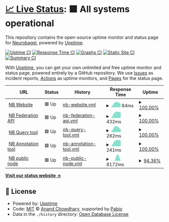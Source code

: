 # [📈 Live Status](https://status.neurobagel.org): <!--live status--> **🟩 All systems operational**

This repository contains the open-source uptime monitor and status page for [Neurobagel](https://neurobagel.org/), powered by [Upptime](https://github.com/upptime/upptime).

[![Uptime CI](https://github.com/neurobagel/upptime/workflows/Uptime%20CI/badge.svg)](https://github.com/neurobagel/upptime/actions?query=workflow%3A%22Uptime+CI%22)
[![Response Time CI](https://github.com/neurobagel/upptime/workflows/Response%20Time%20CI/badge.svg)](https://github.com/neurobagel/upptime/actions?query=workflow%3A%22Response+Time+CI%22)
[![Graphs CI](https://github.com/neurobagel/upptime/workflows/Graphs%20CI/badge.svg)](https://github.com/neurobagel/upptime/actions?query=workflow%3A%22Graphs+CI%22)
[![Static Site CI](https://github.com/neurobagel/upptime/workflows/Static%20Site%20CI/badge.svg)](https://github.com/neurobagel/upptime/actions?query=workflow%3A%22Static+Site+CI%22)
[![Summary CI](https://github.com/neurobagel/upptime/workflows/Summary%20CI/badge.svg)](https://github.com/neurobagel/upptime/actions?query=workflow%3A%22Summary+CI%22)

With [Upptime](https://upptime.js.org), you can get your own unlimited and free uptime monitor and status page, powered entirely by a GitHub repository. We use [Issues](https://github.com/neurobagel/upptime/issues) as incident reports, [Actions](https://github.com/neurobagel/upptime/actions) as uptime monitors, and [Pages](https://status.neurobagel.org) for the status page.

<!--start: status pages-->
<!-- This summary is generated by Upptime (https://github.com/upptime/upptime) -->
<!-- Do not edit this manually, your changes will be overwritten -->
<!-- prettier-ignore -->
| URL | Status | History | Response Time | Uptime |
| --- | ------ | ------- | ------------- | ------ |
| <img alt="" src="https://icons.duckduckgo.com/ip3/neurobagel.org.ico" height="13"> [NB Website](https://neurobagel.org/) | 🟩 Up | [nb-website.yml](https://github.com/neurobagel/upptime/commits/HEAD/history/nb-website.yml) | <details><summary><img alt="Response time graph" src="./graphs/nb-website/response-time-week.png" height="20"> 84ms</summary><br><a href="https://status.neurobagel.org/history/nb-website"><img alt="Response time 84" src="https://img.shields.io/endpoint?url=https%3A%2F%2Fraw.githubusercontent.com%2Fneurobagel%2Fupptime%2FHEAD%2Fapi%2Fnb-website%2Fresponse-time.json"></a><br><a href="https://status.neurobagel.org/history/nb-website"><img alt="24-hour response time 84" src="https://img.shields.io/endpoint?url=https%3A%2F%2Fraw.githubusercontent.com%2Fneurobagel%2Fupptime%2FHEAD%2Fapi%2Fnb-website%2Fresponse-time-day.json"></a><br><a href="https://status.neurobagel.org/history/nb-website"><img alt="7-day response time 84" src="https://img.shields.io/endpoint?url=https%3A%2F%2Fraw.githubusercontent.com%2Fneurobagel%2Fupptime%2FHEAD%2Fapi%2Fnb-website%2Fresponse-time-week.json"></a><br><a href="https://status.neurobagel.org/history/nb-website"><img alt="30-day response time 84" src="https://img.shields.io/endpoint?url=https%3A%2F%2Fraw.githubusercontent.com%2Fneurobagel%2Fupptime%2FHEAD%2Fapi%2Fnb-website%2Fresponse-time-month.json"></a><br><a href="https://status.neurobagel.org/history/nb-website"><img alt="1-year response time 84" src="https://img.shields.io/endpoint?url=https%3A%2F%2Fraw.githubusercontent.com%2Fneurobagel%2Fupptime%2FHEAD%2Fapi%2Fnb-website%2Fresponse-time-year.json"></a></details> | <details><summary><a href="https://status.neurobagel.org/history/nb-website">100.00%</a></summary><a href="https://status.neurobagel.org/history/nb-website"><img alt="All-time uptime 100.00%" src="https://img.shields.io/endpoint?url=https%3A%2F%2Fraw.githubusercontent.com%2Fneurobagel%2Fupptime%2FHEAD%2Fapi%2Fnb-website%2Fuptime.json"></a><br><a href="https://status.neurobagel.org/history/nb-website"><img alt="24-hour uptime 100.00%" src="https://img.shields.io/endpoint?url=https%3A%2F%2Fraw.githubusercontent.com%2Fneurobagel%2Fupptime%2FHEAD%2Fapi%2Fnb-website%2Fuptime-day.json"></a><br><a href="https://status.neurobagel.org/history/nb-website"><img alt="7-day uptime 100.00%" src="https://img.shields.io/endpoint?url=https%3A%2F%2Fraw.githubusercontent.com%2Fneurobagel%2Fupptime%2FHEAD%2Fapi%2Fnb-website%2Fuptime-week.json"></a><br><a href="https://status.neurobagel.org/history/nb-website"><img alt="30-day uptime 100.00%" src="https://img.shields.io/endpoint?url=https%3A%2F%2Fraw.githubusercontent.com%2Fneurobagel%2Fupptime%2FHEAD%2Fapi%2Fnb-website%2Fuptime-month.json"></a><br><a href="https://status.neurobagel.org/history/nb-website"><img alt="1-year uptime 100.00%" src="https://img.shields.io/endpoint?url=https%3A%2F%2Fraw.githubusercontent.com%2Fneurobagel%2Fupptime%2FHEAD%2Fapi%2Fnb-website%2Fuptime-year.json"></a></details>
| <img alt="" src="https://icons.duckduckgo.com/ip3/federate.neurobagel.org.ico" height="13"> [NB Federation API](https://federate.neurobagel.org/) | 🟩 Up | [nb-federation-api.yml](https://github.com/neurobagel/upptime/commits/HEAD/history/nb-federation-api.yml) | <details><summary><img alt="Response time graph" src="./graphs/nb-federation-api/response-time-week.png" height="20"> 432ms</summary><br><a href="https://status.neurobagel.org/history/nb-federation-api"><img alt="Response time 432" src="https://img.shields.io/endpoint?url=https%3A%2F%2Fraw.githubusercontent.com%2Fneurobagel%2Fupptime%2FHEAD%2Fapi%2Fnb-federation-api%2Fresponse-time.json"></a><br><a href="https://status.neurobagel.org/history/nb-federation-api"><img alt="24-hour response time 432" src="https://img.shields.io/endpoint?url=https%3A%2F%2Fraw.githubusercontent.com%2Fneurobagel%2Fupptime%2FHEAD%2Fapi%2Fnb-federation-api%2Fresponse-time-day.json"></a><br><a href="https://status.neurobagel.org/history/nb-federation-api"><img alt="7-day response time 432" src="https://img.shields.io/endpoint?url=https%3A%2F%2Fraw.githubusercontent.com%2Fneurobagel%2Fupptime%2FHEAD%2Fapi%2Fnb-federation-api%2Fresponse-time-week.json"></a><br><a href="https://status.neurobagel.org/history/nb-federation-api"><img alt="30-day response time 432" src="https://img.shields.io/endpoint?url=https%3A%2F%2Fraw.githubusercontent.com%2Fneurobagel%2Fupptime%2FHEAD%2Fapi%2Fnb-federation-api%2Fresponse-time-month.json"></a><br><a href="https://status.neurobagel.org/history/nb-federation-api"><img alt="1-year response time 432" src="https://img.shields.io/endpoint?url=https%3A%2F%2Fraw.githubusercontent.com%2Fneurobagel%2Fupptime%2FHEAD%2Fapi%2Fnb-federation-api%2Fresponse-time-year.json"></a></details> | <details><summary><a href="https://status.neurobagel.org/history/nb-federation-api">100.00%</a></summary><a href="https://status.neurobagel.org/history/nb-federation-api"><img alt="All-time uptime 100.00%" src="https://img.shields.io/endpoint?url=https%3A%2F%2Fraw.githubusercontent.com%2Fneurobagel%2Fupptime%2FHEAD%2Fapi%2Fnb-federation-api%2Fuptime.json"></a><br><a href="https://status.neurobagel.org/history/nb-federation-api"><img alt="24-hour uptime 100.00%" src="https://img.shields.io/endpoint?url=https%3A%2F%2Fraw.githubusercontent.com%2Fneurobagel%2Fupptime%2FHEAD%2Fapi%2Fnb-federation-api%2Fuptime-day.json"></a><br><a href="https://status.neurobagel.org/history/nb-federation-api"><img alt="7-day uptime 100.00%" src="https://img.shields.io/endpoint?url=https%3A%2F%2Fraw.githubusercontent.com%2Fneurobagel%2Fupptime%2FHEAD%2Fapi%2Fnb-federation-api%2Fuptime-week.json"></a><br><a href="https://status.neurobagel.org/history/nb-federation-api"><img alt="30-day uptime 100.00%" src="https://img.shields.io/endpoint?url=https%3A%2F%2Fraw.githubusercontent.com%2Fneurobagel%2Fupptime%2FHEAD%2Fapi%2Fnb-federation-api%2Fuptime-month.json"></a><br><a href="https://status.neurobagel.org/history/nb-federation-api"><img alt="1-year uptime 100.00%" src="https://img.shields.io/endpoint?url=https%3A%2F%2Fraw.githubusercontent.com%2Fneurobagel%2Fupptime%2FHEAD%2Fapi%2Fnb-federation-api%2Fuptime-year.json"></a></details>
| <img alt="" src="https://icons.duckduckgo.com/ip3/query.neurobagel.org.ico" height="13"> [NB Query tool](https://query.neurobagel.org/) | 🟩 Up | [nb-query-tool.yml](https://github.com/neurobagel/upptime/commits/HEAD/history/nb-query-tool.yml) | <details><summary><img alt="Response time graph" src="./graphs/nb-query-tool/response-time-week.png" height="20"> 282ms</summary><br><a href="https://status.neurobagel.org/history/nb-query-tool"><img alt="Response time 282" src="https://img.shields.io/endpoint?url=https%3A%2F%2Fraw.githubusercontent.com%2Fneurobagel%2Fupptime%2FHEAD%2Fapi%2Fnb-query-tool%2Fresponse-time.json"></a><br><a href="https://status.neurobagel.org/history/nb-query-tool"><img alt="24-hour response time 282" src="https://img.shields.io/endpoint?url=https%3A%2F%2Fraw.githubusercontent.com%2Fneurobagel%2Fupptime%2FHEAD%2Fapi%2Fnb-query-tool%2Fresponse-time-day.json"></a><br><a href="https://status.neurobagel.org/history/nb-query-tool"><img alt="7-day response time 282" src="https://img.shields.io/endpoint?url=https%3A%2F%2Fraw.githubusercontent.com%2Fneurobagel%2Fupptime%2FHEAD%2Fapi%2Fnb-query-tool%2Fresponse-time-week.json"></a><br><a href="https://status.neurobagel.org/history/nb-query-tool"><img alt="30-day response time 282" src="https://img.shields.io/endpoint?url=https%3A%2F%2Fraw.githubusercontent.com%2Fneurobagel%2Fupptime%2FHEAD%2Fapi%2Fnb-query-tool%2Fresponse-time-month.json"></a><br><a href="https://status.neurobagel.org/history/nb-query-tool"><img alt="1-year response time 282" src="https://img.shields.io/endpoint?url=https%3A%2F%2Fraw.githubusercontent.com%2Fneurobagel%2Fupptime%2FHEAD%2Fapi%2Fnb-query-tool%2Fresponse-time-year.json"></a></details> | <details><summary><a href="https://status.neurobagel.org/history/nb-query-tool">100.00%</a></summary><a href="https://status.neurobagel.org/history/nb-query-tool"><img alt="All-time uptime 100.00%" src="https://img.shields.io/endpoint?url=https%3A%2F%2Fraw.githubusercontent.com%2Fneurobagel%2Fupptime%2FHEAD%2Fapi%2Fnb-query-tool%2Fuptime.json"></a><br><a href="https://status.neurobagel.org/history/nb-query-tool"><img alt="24-hour uptime 100.00%" src="https://img.shields.io/endpoint?url=https%3A%2F%2Fraw.githubusercontent.com%2Fneurobagel%2Fupptime%2FHEAD%2Fapi%2Fnb-query-tool%2Fuptime-day.json"></a><br><a href="https://status.neurobagel.org/history/nb-query-tool"><img alt="7-day uptime 100.00%" src="https://img.shields.io/endpoint?url=https%3A%2F%2Fraw.githubusercontent.com%2Fneurobagel%2Fupptime%2FHEAD%2Fapi%2Fnb-query-tool%2Fuptime-week.json"></a><br><a href="https://status.neurobagel.org/history/nb-query-tool"><img alt="30-day uptime 100.00%" src="https://img.shields.io/endpoint?url=https%3A%2F%2Fraw.githubusercontent.com%2Fneurobagel%2Fupptime%2FHEAD%2Fapi%2Fnb-query-tool%2Fuptime-month.json"></a><br><a href="https://status.neurobagel.org/history/nb-query-tool"><img alt="1-year uptime 100.00%" src="https://img.shields.io/endpoint?url=https%3A%2F%2Fraw.githubusercontent.com%2Fneurobagel%2Fupptime%2FHEAD%2Fapi%2Fnb-query-tool%2Fuptime-year.json"></a></details>
| <img alt="" src="https://icons.duckduckgo.com/ip3/annotate.neurobagel.org.ico" height="13"> [NB Annotation tool](https://annotate.neurobagel.org/) | 🟩 Up | [nb-annotation-tool.yml](https://github.com/neurobagel/upptime/commits/HEAD/history/nb-annotation-tool.yml) | <details><summary><img alt="Response time graph" src="./graphs/nb-annotation-tool/response-time-week.png" height="20"> 241ms</summary><br><a href="https://status.neurobagel.org/history/nb-annotation-tool"><img alt="Response time 241" src="https://img.shields.io/endpoint?url=https%3A%2F%2Fraw.githubusercontent.com%2Fneurobagel%2Fupptime%2FHEAD%2Fapi%2Fnb-annotation-tool%2Fresponse-time.json"></a><br><a href="https://status.neurobagel.org/history/nb-annotation-tool"><img alt="24-hour response time 241" src="https://img.shields.io/endpoint?url=https%3A%2F%2Fraw.githubusercontent.com%2Fneurobagel%2Fupptime%2FHEAD%2Fapi%2Fnb-annotation-tool%2Fresponse-time-day.json"></a><br><a href="https://status.neurobagel.org/history/nb-annotation-tool"><img alt="7-day response time 241" src="https://img.shields.io/endpoint?url=https%3A%2F%2Fraw.githubusercontent.com%2Fneurobagel%2Fupptime%2FHEAD%2Fapi%2Fnb-annotation-tool%2Fresponse-time-week.json"></a><br><a href="https://status.neurobagel.org/history/nb-annotation-tool"><img alt="30-day response time 241" src="https://img.shields.io/endpoint?url=https%3A%2F%2Fraw.githubusercontent.com%2Fneurobagel%2Fupptime%2FHEAD%2Fapi%2Fnb-annotation-tool%2Fresponse-time-month.json"></a><br><a href="https://status.neurobagel.org/history/nb-annotation-tool"><img alt="1-year response time 241" src="https://img.shields.io/endpoint?url=https%3A%2F%2Fraw.githubusercontent.com%2Fneurobagel%2Fupptime%2FHEAD%2Fapi%2Fnb-annotation-tool%2Fresponse-time-year.json"></a></details> | <details><summary><a href="https://status.neurobagel.org/history/nb-annotation-tool">100.00%</a></summary><a href="https://status.neurobagel.org/history/nb-annotation-tool"><img alt="All-time uptime 100.00%" src="https://img.shields.io/endpoint?url=https%3A%2F%2Fraw.githubusercontent.com%2Fneurobagel%2Fupptime%2FHEAD%2Fapi%2Fnb-annotation-tool%2Fuptime.json"></a><br><a href="https://status.neurobagel.org/history/nb-annotation-tool"><img alt="24-hour uptime 100.00%" src="https://img.shields.io/endpoint?url=https%3A%2F%2Fraw.githubusercontent.com%2Fneurobagel%2Fupptime%2FHEAD%2Fapi%2Fnb-annotation-tool%2Fuptime-day.json"></a><br><a href="https://status.neurobagel.org/history/nb-annotation-tool"><img alt="7-day uptime 100.00%" src="https://img.shields.io/endpoint?url=https%3A%2F%2Fraw.githubusercontent.com%2Fneurobagel%2Fupptime%2FHEAD%2Fapi%2Fnb-annotation-tool%2Fuptime-week.json"></a><br><a href="https://status.neurobagel.org/history/nb-annotation-tool"><img alt="30-day uptime 100.00%" src="https://img.shields.io/endpoint?url=https%3A%2F%2Fraw.githubusercontent.com%2Fneurobagel%2Fupptime%2FHEAD%2Fapi%2Fnb-annotation-tool%2Fuptime-month.json"></a><br><a href="https://status.neurobagel.org/history/nb-annotation-tool"><img alt="1-year uptime 100.00%" src="https://img.shields.io/endpoint?url=https%3A%2F%2Fraw.githubusercontent.com%2Fneurobagel%2Fupptime%2FHEAD%2Fapi%2Fnb-annotation-tool%2Fuptime-year.json"></a></details>
| <img alt="" src="https://icons.duckduckgo.com/ip3/api.neurobagel.org.ico" height="13"> [NB public node](https://api.neurobagel.org/) | 🟩 Up | [nb-public-node.yml](https://github.com/neurobagel/upptime/commits/HEAD/history/nb-public-node.yml) | <details><summary><img alt="Response time graph" src="./graphs/nb-public-node/response-time-week.png" height="20"> 8172ms</summary><br><a href="https://status.neurobagel.org/history/nb-public-node"><img alt="Response time 8172" src="https://img.shields.io/endpoint?url=https%3A%2F%2Fraw.githubusercontent.com%2Fneurobagel%2Fupptime%2FHEAD%2Fapi%2Fnb-public-node%2Fresponse-time.json"></a><br><a href="https://status.neurobagel.org/history/nb-public-node"><img alt="24-hour response time 8172" src="https://img.shields.io/endpoint?url=https%3A%2F%2Fraw.githubusercontent.com%2Fneurobagel%2Fupptime%2FHEAD%2Fapi%2Fnb-public-node%2Fresponse-time-day.json"></a><br><a href="https://status.neurobagel.org/history/nb-public-node"><img alt="7-day response time 8172" src="https://img.shields.io/endpoint?url=https%3A%2F%2Fraw.githubusercontent.com%2Fneurobagel%2Fupptime%2FHEAD%2Fapi%2Fnb-public-node%2Fresponse-time-week.json"></a><br><a href="https://status.neurobagel.org/history/nb-public-node"><img alt="30-day response time 8172" src="https://img.shields.io/endpoint?url=https%3A%2F%2Fraw.githubusercontent.com%2Fneurobagel%2Fupptime%2FHEAD%2Fapi%2Fnb-public-node%2Fresponse-time-month.json"></a><br><a href="https://status.neurobagel.org/history/nb-public-node"><img alt="1-year response time 8172" src="https://img.shields.io/endpoint?url=https%3A%2F%2Fraw.githubusercontent.com%2Fneurobagel%2Fupptime%2FHEAD%2Fapi%2Fnb-public-node%2Fresponse-time-year.json"></a></details> | <details><summary><a href="https://status.neurobagel.org/history/nb-public-node">94.36%</a></summary><a href="https://status.neurobagel.org/history/nb-public-node"><img alt="All-time uptime 94.36%" src="https://img.shields.io/endpoint?url=https%3A%2F%2Fraw.githubusercontent.com%2Fneurobagel%2Fupptime%2FHEAD%2Fapi%2Fnb-public-node%2Fuptime.json"></a><br><a href="https://status.neurobagel.org/history/nb-public-node"><img alt="24-hour uptime 94.36%" src="https://img.shields.io/endpoint?url=https%3A%2F%2Fraw.githubusercontent.com%2Fneurobagel%2Fupptime%2FHEAD%2Fapi%2Fnb-public-node%2Fuptime-day.json"></a><br><a href="https://status.neurobagel.org/history/nb-public-node"><img alt="7-day uptime 94.36%" src="https://img.shields.io/endpoint?url=https%3A%2F%2Fraw.githubusercontent.com%2Fneurobagel%2Fupptime%2FHEAD%2Fapi%2Fnb-public-node%2Fuptime-week.json"></a><br><a href="https://status.neurobagel.org/history/nb-public-node"><img alt="30-day uptime 94.36%" src="https://img.shields.io/endpoint?url=https%3A%2F%2Fraw.githubusercontent.com%2Fneurobagel%2Fupptime%2FHEAD%2Fapi%2Fnb-public-node%2Fuptime-month.json"></a><br><a href="https://status.neurobagel.org/history/nb-public-node"><img alt="1-year uptime 94.36%" src="https://img.shields.io/endpoint?url=https%3A%2F%2Fraw.githubusercontent.com%2Fneurobagel%2Fupptime%2FHEAD%2Fapi%2Fnb-public-node%2Fuptime-year.json"></a></details>

<!--end: status pages-->

[**Visit our status website →**](https://status.neurobagel.org)

## 📄 License

- Powered by: [Upptime](https://github.com/upptime/upptime)
- Code: [MIT](./LICENSE) © [Anand Chowdhary](https://anandchowdhary.com), supported by [Pabio](https://pabio.com)
- Data in the `./history` directory: [Open Database License](https://opendatacommons.org/licenses/odbl/1-0/)
